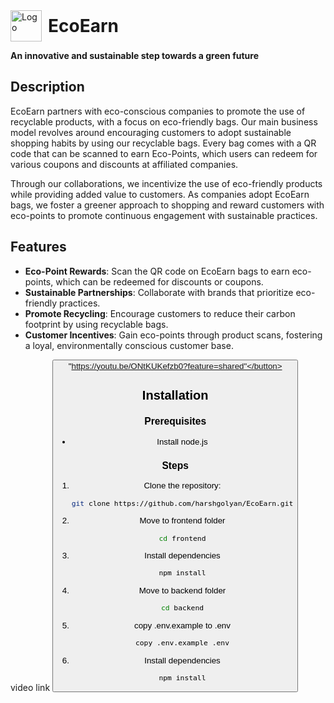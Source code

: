 <div style="display: flex; align-items: center;">
  <img src="Earnwbg.png" alt="Logo" width="50" style="margin-right: 10px;" />
  <h1 style="display: inline; margin: 0;">EcoEarn</h1>
</div>

**An innovative and sustainable step towards a green future**

## Description
EcoEarn partners with eco-conscious companies to promote the use of recyclable products, with a focus on eco-friendly bags. Our main business model revolves around encouraging customers to adopt sustainable shopping habits by using our recyclable bags. Every bag comes with a QR code that can be scanned to earn Eco-Points, which users can redeem for various coupons and discounts at affiliated companies.

Through our collaborations, we incentivize the use of eco-friendly products while providing added value to customers. As companies adopt EcoEarn bags, we foster a greener approach to shopping and reward customers with eco-points to promote continuous engagement with sustainable practices.

## Features
- **Eco-Point Rewards**: Scan the QR code on EcoEarn bags to earn eco-points, which can be redeemed for discounts or coupons.
- **Sustainable Partnerships**: Collaborate with brands that prioritize eco-friendly practices.
- **Promote Recycling**: Encourage customers to reduce their carbon footprint by using recyclable bags.
- **Customer Incentives**: Gain eco-points through product scans, fostering a loyal, environmentally conscious customer base.

video link <button> "https://youtu.be/ONtKUKefzb0?feature=shared"</button>
## Installation

### Prerequisites
- Install node.js

### Steps
1. Clone the repository:
   ```bash
   git clone https://github.com/harshgolyan/EcoEarn.git

2. Move to frontend folder
    ```bash
    cd frontend

3. Install dependencies
    ```bash
    npm install

4. Move to backend folder
    ```bash
    cd backend
5. copy .env.example to .env
    ```bash
    copy .env.example .env
    
6. Install dependencies
    ```bash
    npm install
